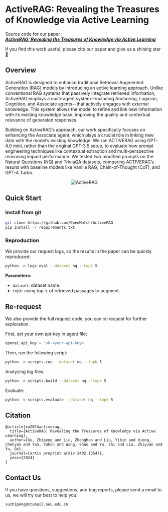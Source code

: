 # ActiveRAG: Revealing the Treasures of Knowledge via Active Learning

Source code for our paper :  
***[ActiveRAG: Revealing the Treasures of Knowledge via Active Learning](https://arxiv.org/abs/2402.13547)***

If you find this work useful, please cite our paper  and give us a shining star 🌟

## Overview

ActiveRAG is designed to enhance traditional Retrieval-Augmented Generation (RAG) models by introducing an active learning approach. Unlike conventional RAG systems that passively integrate retrieved information, ActiveRAG employs a multi-agent system—including Anchoring, Logician, Cognition, and Associate agents—that actively engages with external knowledge. This system allows the model to refine and link new information with its existing knowledge base, improving the quality and contextual relevance of generated responses.

Building on ActiveRAG’s approach, our work specifically focuses on enhancing the Associate agent, which plays a crucial role in linking new data with the model’s existing knowledge. We ran ACTIVERAG using GPT-4.0 mini, rather than the original GPT-3.5 setup, to evaluate how prompt engineering techniques like contextual extraction and multi-perspective reasoning impact performance. We tested two modified prompts on the Natural Questions (NQ) and TriviaQA datasets, comparing ACTIVERAG’s results with baseline models like Vanilla RAG, Chain-of-Thought (CoT), and GPT-4 Turbo.

<p align="center">
  <img align="middle" src="fig/fig1.gif" style="max-width: 50%; height: auto;" alt="ActiveRAG"/>
</p>


## Quick Start

### Install from git

```bash
git clone https://github.com/OpenMatch/ActiveRAG
pip install -r requirements.txt
```

### Reproduction

We provide our request logs, so the results in the paper can be quickly reproduced:

```bash
python -m logs.eval --dataset nq --topk 5
```

**Parameters:**

- `dataset`: dataset name.
- `topk`: using top-k of retrieved passages to augment.

##  Re-request

We also provide the full request code, you can re-request for further exploration.

First, set your own api-key in agent file:

```python
openai.api_key = 'sk-<your-api-key>'
```

Then, run the following script:

```bash
python -m scripts.run --dataset nq --topk 5
```

Analyzing log files:

```bash
python -m scripts.build --dataset nq --topk 5
```

Evaluate:

```bash
python -m scripts.evaluate --dataset nq --topk 5
```

## Citation
```
@article{xu2024activerag,
  title={ActiveRAG: Revealing the Treasures of Knowledge via Active Learning},
  author={Xu, Zhipeng and Liu, Zhenghao and Liu, Yibin and Xiong, Chenyan and Yan, Yukun and Wang, Shuo and Yu, Shi and Liu, Zhiyuan and Yu, Ge},
  journal={arXiv preprint arXiv:2402.13547},
  year={2024}
}
```

## Contact Us

If you have questions, suggestions, and bug reports, please send a email to us, we will try our best to help you. 

```bash
xuzhipeng@stumail.neu.edu.cn  
```


